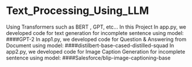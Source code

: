 # Text_Processing_Using_LLM
Using Transformers such as BERT , GPT, etc...
In this Project 
In app.py, we developed code for text generation for incomplete sentence using model: ####GPT-2 
In app1.py, we developed code for Question & Answering from Document using model: ####distilbert-base-cased-distilled-squad
In app2.py, we developed code for Image Caption Generation for incomplete sentence using model: ####Salesforce/blip-image-captioning-base
